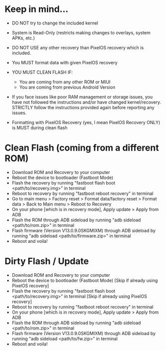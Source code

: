 # Keep in mind...
- DO NOT try to change the included kernel
- System is Read-Only (restricts making changes to overlays, system APKs, etc.)
- DO NOT USE any other recovery than PixelOS recovery which is included.
- You MUST format data with given PixelOS recovery
- YOU MUST CLEAN FLASH IF:
    - You are coming from any other ROM or MIUI
    - You are coming from previous Android Version

- If you face issues like poor RAM management or storage issues, you have not followed the instructions and/or have changed kernel/recovery. STRICTLY follow the instructions provided again before reporting any issues.
- Formatting with PixelOS Recovery (yes, I mean PixelOS Recovery ONLY) is MUST during clean flash

# Clean Flash (coming from a different ROM)
- Download ROM and Recovery to your computer
- Reboot the device to bootloader (Fastboot Mode)
- Flash the recovery by running "fastboot flash boot <path/to/recovery.img>" in terminal
- Reboot to recovery by running "fastboot reboot recovery" in terminal
- Go to main menu > Factory reset > Format data/factory reset >  Format data >  Back to Main menu > Reboot to Recovery
- On your phone [which is in recovery mode], Apply update > Apply from ADB 
- Flash the ROM through ADB sideload by running "adb sideload <path/to/rom.zip>" in terminal
- Flash firmware (Version V13.0.9.0SKGMIXM) through ADB sideload by running "adb sideload <path/to/firmware.zip>" in terminal
- Reboot and voila!

# Dirty Flash / Update
- Download ROM and Recovery to your computer
- Reboot the device to bootloader (Fastboot Mode) [Skip if already using PixelOS recovery]
- Flash the recovery by running "fastboot flash boot <path/to/recovery.img>" in terminal [Skip if already using PixelOS recovery]
- Reboot to recovery by running "fastboot reboot recovery" in terminal
- On your phone [which is in recovery mode], Apply update > Apply from ADB 
- Flash the ROM through ADB sideload by running "adb sideload <path/to/rom.zip>" in terminal
- Flash firmware (Version V13.0.9.0SKGMIXM) through ADB sideload by running "adb sideload <path/to/fw.zip>" in terminal
- Reboot and voila!
